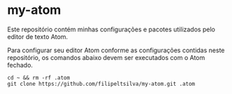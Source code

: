 # my-atom
Este repositório contém minhas configurações e pacotes utilizados pelo editor de texto Atom.

Para configurar seu editor Atom conforme as configurações contidas neste repositório, os comandos abaixo devem ser executados com o Atom fechado.

    cd ~ && rm -rf .atom
    git clone https://github.com/filipeltsilva/my-atom.git .atom
